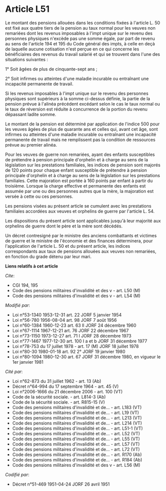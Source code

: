 # Article L51

Le montant des pensions allouées dans les conditions fixées à l'article L. 50 est fixé aux quatre tiers de la pension au taux
normal pour les veuves non remariées dont les revenus imposables à l'imp<cb>t unique sur le revenu des personnes physiques
n'excède pas une somme égale, par part de revenu au sens de l'article 194 et 195 du Code général des imp<cb>ts, à celle en
deçà de laquelle aucune cotisation n'est perçue en ce qui concerne les bénéficiaires des revenus du travail salarié et qui se
trouvent dans l'une des situations suivantes :

1° Soit âgées de plus de cinquante-sept ans ;

2° Soit infirmes ou atteintes d'une maladie incurable ou entraînant une incapacité permanente de travail.

Si les revenus imposables à l'imp<cb>t unique sur le revenu des personnes physiques sont supérieurs à la somme ci-dessus
définie, la partie de la pension prévue à l'alinéa précédent excédant selon le cas le taux normal ou le taux de réversion est
réduite à concurrence de la portion du revenu dépassant ladite somme.

Le montant de la pension est déterminé par application de l'indice 500 pour les veuves âgées de plus de quarante ans et
celles qui, avant cet âge, sont infirmes ou atteintes d'une maladie incurable ou entraînant une incapacité permanente de
travail mais ne remplissent pas la condition de ressources prévue au premier alinéa.

Pour les veuves de guerre non remariées, ayant des enfants susceptibles de prétendre à pension principale d'orphelin et à
charge au sens de la législation sur les prestations familiales, les indices de pension sont majorés de 120 points pour
chaque enfant susceptible de prétendre à pension principale d'orphelin et à charge au sens de la législation sur les
prestations familiales. Cette majoration est portée à 160 points par enfant à partir du troisième. Lorsque la charge
effective et permanente des enfants est assumée par une ou des personnes autres que la mère, la majoration est versée à cette
ou ces personnes.

Les pensions visées au présent article se cumulent avec les prestations familiales accordées aux veuves et orphelins de
guerre par l'article L. 54.

Les dispositions du présent article sont applicables jusqu'à leur majorité aux orphelins de guerre dont le père et la mère
sont décédés.

Un décret contresigné par le ministre des anciens combattants et victimes de guerre et le ministre de l'économie et des
finances déterminera, pour l'application de l'article L. 50 et du présent article, les indices correspondants aux taux de
pensions allouées aux veuves non remariées, en fonction du grade détenu par leur mari.

</cb></cb></cb>

**Liens relatifs à cet article**

_Cite_:

  - CGI 194, 195
  - Code des pensions militaires d'invalidité et des v - art. L50 (M)
  - Code des pensions militaires d'invalidité et des v - art. L54 (M)

_Modifié par_:

  - Loi n°53-1340 1953-12-31 art. 22 JORF 5 janvier 1954
  - Loi n°56-780 1956-08-04 art. 98 JORF 7 août 1956
  - Loi n°60-1384 1960-12-23 art. 63 II JORF 24 décembre 1960
  - Loi n°67-1114 1967-12-21 art. 76 JORF 22 décembre 1967
  - Loi n°73-1150 1973-12-27 art. 71 I JORF 28 décembre 1973
  - Loi n°77-1467 1977-12-30 art. 100 I a et b JORF 31 décembre 1977
  - Loi n°78-753 du 17 juillet 1978 - art. 17 (M) JORF 18 juillet 1978
  - Loi n°80-30 1980-01-18 art. 92 2° JORF 19 janvier 1980
  - Loi n°80-1094 1980-12-30 art. 67 JORF 31 décembre 1980, en vigueur le 1er janvier 1981

_Cité par_:

  - Loi n°62-873 du 31 juillet 1962 - art. 13 (Ab)
  - Décret n°64-994 du 17 septembre 1964 - art. 45 (V)
  - Loi n°2006-1666 du 21 décembre 2006 - art. 100 (VT)
  - Code de la sécurité sociale. - art. L814-3 (Ab)
  - Code de la sécurité sociale. - art. R815-15 (V)
  - Code des pensions militaires d'invalidité et de... - art. L183 (VT)
  - Code des pensions militaires d'invalidité et de... - art. L19 (VT)
  - Code des pensions militaires d'invalidité et de... - art. L213 (VT)
  - Code des pensions militaires d'invalidité et de... - art. L214 (VT)
  - Code des pensions militaires d'invalidité et de... - art. L51-1 (VT)
  - Code des pensions militaires d'invalidité et de... - art. L52 (VT)
  - Code des pensions militaires d'invalidité et de... - art. L55 (VT)
  - Code des pensions militaires d'invalidité et de... - art. L57 (VT)
  - Code des pensions militaires d'invalidité et de... - art. L72 (VT)
  - Code des pensions militaires d'invalidité et de... - art. R170 (Ab)
  - Code des pensions militaires d'invalidité et de... - art. R184 (Ab)
  - Code des pensions militaires d'invalidité et des v - art. L56 (M)

_Codifié par_:

  - Décret n°51-469 1951-04-24 JORF 26 avril 1951
